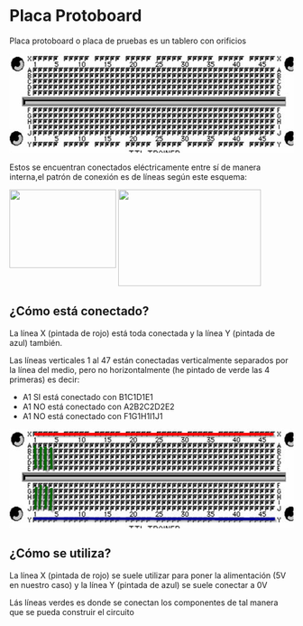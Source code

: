 
# Placa Protoboard

Placa protoboard o placa de pruebas es un tablero con orificios

<img src="img/placa1.png" height="176" />

Estos se encuentran conectados eléctricamente entre sí de manera interna,el patrón de conexión es de líneas según este esquema:

<img src="esquema.png" width="189" height="139" style="float: left;" /> <img src="http://1.bp.blogspot.com/-Mlib4te8HOU/UdcCzbpWyjI/AAAAAAAAAx0/8q_PjGzWjaU/s640/Interior+ProtoBoard.gif" width="253" height="171" />

## ¿Cómo está conectado?

La línea X (pintada de rojo) está toda conectada y la línea Y (pintada de azul) también.

Las líneas verticales 1 al 47 están conectadas verticalmente separados por la línea del medio, pero no horizontalmente (he pintado de verde las 4 primeras) es decir:

- A1 SI está conectado con B1C1D1E1
- A1 NO está conectado con A2B2C2D2E2 
- A1 NO está conectado con F1G1H1I1J1

<img src="img/placa2.png" height="176" />

## ¿Cómo se utiliza?

La línea X (pintada de rojo) se suele utilizar para poner la alimentación (5V en nuestro caso) y la línea Y (pintada de azul) se suele conectar a 0V

Lás líneas verdes es donde se conectan los componentes de tal manera que se pueda construir el circuito




